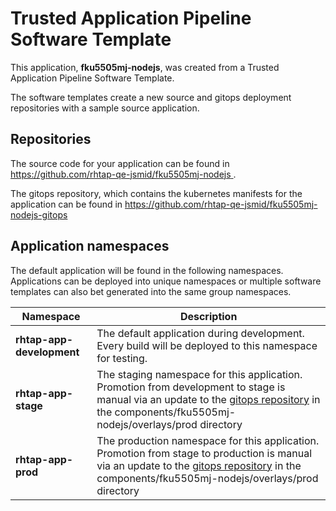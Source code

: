 # Trusted Application Pipeline Software Template

This application, **fku5505mj-nodejs**, was created from a Trusted Application Pipeline Software Template.

The software templates create a new source and gitops deployment repositories with a sample source application. 

## Repositories

The source code for your application can be found in [https://github.com/rhtap-qe-jsmid/fku5505mj-nodejs ](https://github.com/rhtap-qe-jsmid/fku5505mj-nodejs ).
 
The gitops repository, which contains the kubernetes manifests for the application can be found in 
[https://github.com/rhtap-qe-jsmid/fku5505mj-nodejs-gitops ](https://github.com/rhtap-qe-jsmid/fku5505mj-nodejs-gitops ) 

## Application namespaces 

The default application will be found in the following namespaces. Applications can be deployed into unique namespaces or multiple software templates can also bet generated into the same group namespaces.  

|  Namespace   |  Description   |  
| -------- | -------- |   
| **rhtap-app-development** | The default application during development. Every build will be deployed to this namespace for testing. | 
| **rhtap-app-stage** | The staging namespace for this application. Promotion from development to stage is manual via an update to the [gitops repository](https://github.com/rhtap-qe-jsmid/fku5505mj-nodejs-gitops ) in the components/fku5505mj-nodejs/overlays/prod directory |  
| **rhtap-app-prod** | The production namespace for this application. Promotion from stage to production is manual via an update to the [gitops repository](https://github.com/rhtap-qe-jsmid/fku5505mj-nodejs-gitops ) in the components/fku5505mj-nodejs/overlays/prod directory | 